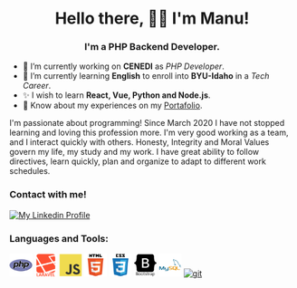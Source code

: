 <h1 align="center">Hello there, 👋🏻 I'm Manu!</h1>
<h3 align="center">I'm a PHP Backend Developer.</h3>

- 🔭 I’m currently working on **CENEDI** as *PHP Developer*.
- 🌱 I’m currently learning **English** to enroll into **BYU-Idaho** in a *Tech Career*.
- ✨ I wish to learn **React, Vue, Python and Node.js**.
- 📄 Know about my experiences on my [Portafolio](https://manugonzalito.github.io/new-portafolio/en/).

I'm passionate about programming! Since March 2020 I have not stopped learning and loving this profession more. I'm very good working as a team, and I interact quickly with others. Honesty, Integrity and Moral Values govern my life, my study and my work. I have great ability to follow directives, learn quickly, plan and organize to adapt to different work schedules.

### Contact with me!
<p align="left">
<a href="https://linkedin.com/in/manu-ale-gonzalez98/" target="blank"><img align="center" src="https://raw.githubusercontent.com/rahuldkjain/github-profile-readme-generator/master/src/images/icons/Social/linked-in-alt.svg" alt="My Linkedin Profile" height="30" width="40" /></a>
</p>

<h3 align="left">Languages and Tools:</h3>
<p align="left"> 
  <a href="#" target="_blank" rel="noreferrer"> <img src="https://raw.githubusercontent.com/devicons/devicon/master/icons/php/php-original.svg" alt="php" width="40" height="40"/></a>
  <a href="#" target="_blank" rel="noreferrer"> <img src="https://raw.githubusercontent.com/devicons/devicon/master/icons/laravel/laravel-plain-wordmark.svg" alt="laravel" width="40" height="40"/></a> 
  <a href="#" target="_blank" rel="noreferrer"> <img src="https://raw.githubusercontent.com/devicons/devicon/master/icons/javascript/javascript-original.svg" alt="javascript" width="40" height="40"/></a> 
  <a href="#" target="_blank" rel="noreferrer"> <img src="https://raw.githubusercontent.com/devicons/devicon/master/icons/html5/html5-original-wordmark.svg" alt="html5" width="40" height="40"/></a> 
  <a href="#" target="_blank" rel="noreferrer"> <img src="https://raw.githubusercontent.com/devicons/devicon/master/icons/css3/css3-original-wordmark.svg" alt="css3" width="40" height="40"/></a> 
  <a href="#" target="_blank" rel="noreferrer"> <img src="https://raw.githubusercontent.com/devicons/devicon/master/icons/bootstrap/bootstrap-plain-wordmark.svg" alt="bootstrap" width="40" height="40"/></a> 
  <a href="#" target="_blank" rel="noreferrer"> <img src="https://raw.githubusercontent.com/devicons/devicon/master/icons/mysql/mysql-original-wordmark.svg" alt="mysql" width="40" height="40"/></a> 
  <a href="#" target="_blank" rel="noreferrer"> <img src="https://www.vectorlogo.zone/logos/git-scm/git-scm-icon.svg" alt="git" width="40" height="40"/></a> 
</p>

